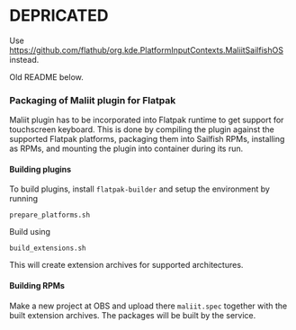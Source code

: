 # DEPRICATED

Use https://github.com/flathub/org.kde.PlatformInputContexts.MaliitSailfishOS instead.

Old README below.


### Packaging of Maliit plugin for Flatpak

Maliit plugin has to be incorporated into Flatpak runtime to get
support for touchscreen keyboard. This is done by compiling the plugin
against the supported Flatpak platforms, packaging them into Sailfish
RPMs, installing as RPMs, and mounting the plugin into container
during its run.

#### Building plugins

To build plugins, install `flatpak-builder` and setup the environment
by running
```
prepare_platforms.sh
```

Build using
```
build_extensions.sh
```

This will create extension archives for supported architectures.

#### Building RPMs

Make a new project at OBS and upload there `maliit.spec` together with
the built extension archives. The packages will be built by the
service.
